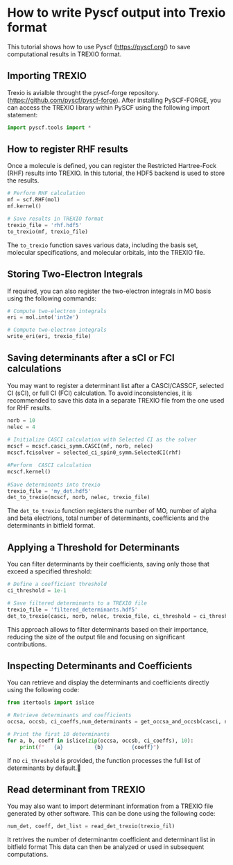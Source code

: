 # How to write Pyscf output into Trexio format

This tutorial shows how to use Pyscf (https://pyscf.org/) to save computational results in TREXIO format. 

## Importing TREXIO

Trexio is avialble throught the pyscf-forge repository.(https://github.com/pyscf/pyscf-forge). After installing PySCF-FORGE, you can access the TREXIO library within PySCF using the following import statement:

```python
import pyscf.tools import *
```

## How to register RHF results

Once a molecule is defined, you can register the Restricted Hartree-Fock (RHF) results into TREXIO. In this tutorial, the HDF5 backend is used to store the results.

```python
# Perform RHF calculation
mf = scf.RHF(mol)
mf.kernel()

# Save results in TREXIO format
trexio_file = 'rhf.hdf5'
to_trexio(mf, trexio_file)
```
The ```to_trexio``` function saves various data, including the basis set, molecular specifications, and molecular orbitals, into the TREXIO file.

## Storing Two-Electron Integrals
 
If required, you can also register the two-electron integrals in MO basis using the following commands:

```python
# Compute two-electron integrals
eri = mol.into('int2e')

# Compute two-electron integrals
write_eri(eri, trexio_file)
```

## Saving determinants after a sCI or FCI calculations

You may want to register a determinant list after a CASCI/CASSCF, selected CI (sCI), or full CI (FCI) calculation. To avoid inconsistencies, it is recommended to save this data in a separate TREXIO file from the one used for RHF results.


```python
norb = 10
nelec = 4
                          
# Initialize CASCI calculation with Selected CI as the solver
mcscf = mcscf.casci_symm.CASCI(mf, norb, nelec)
mcscf.fcisolver = selected_ci_spin0_symm.SelectedCI(rhf)

#Perform  CASCI calculation
mcscf.kernel()
 
#Save determinants into trexio
trexio_file = 'my_det.hdf5'
det_to_trexio(mcscf, norb, nelec, trexio_file)
```

The ```det_to_trexio``` function registers the number of MO, number of alpha and beta electrions, total number of determinants, coefficients and the determinants in bitfield format.

## Applying a Threshold for Determinants
You can filter determinants by their coefficients, saving only those that exceed a specified threshold:

```python
# Define a coefficient threshold
ci_threshold = 1e-1

# Save filtered determinants to a TREXIO file
trexio_file = 'filtered_determinants.hdf5'
det_to_trexio(casci, norb, nelec, trexio_file, ci_threshold = ci_threshold )
```

This approach allows to filter determinants based on their importance, reducing the size of the output file and focusing on significant contributions.

## Inspecting Determinants and Coefficients
You can retrieve and display the determinants and coefficients directly using the following code:

```python
from itertools import islice

# Retrieve determinants and coefficients
occsa, occsb, ci_coeffs,num_determinants = get_occsa_and_occsb(casci, norb, nelec, ci_threshold = ci_threshold)

# Print the first 10 determinants
for a, b, coeff in islice(zip(occsa, occsb, ci_coeffs), 10):
    print(f"   {a}          {b}         {coeff}")
```
If no ```ci_threshold``` is provided, the function processes the full list of determinants by default.

## Read determinant from TREXIO
You may also want to import determinant information from a TREXIO file generated by other software. This can be done using the following code:

```python
num_det, coeff, det_list = read_det_trexio(trexio_fil)
```
It retrives the number of determinantm coefficient and determinant list in bitfield format
This data can then be analyzed or used in subsequent computations.
